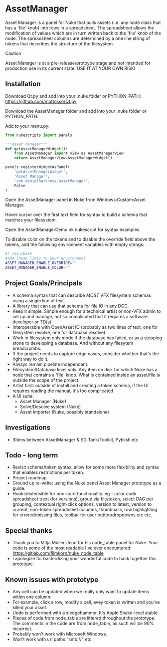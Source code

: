# AssetManager
Asset Manager is a panel for Nuke that pulls assets (i.e. any node class that has a 'file' knob) into rows in a spreadsheet. The spreadsheet allows the modification of values which are in turn written back to the 'file' knob of the node. The spreadsheet columns are determined by a one line string of tokens that describes the structure of the filesystem.
> [!CAUTION]
> Asset Manager is at a pre-release/protoype stage and not intended for production use in its current state. USE IT AT YOUR OWN RISK!

## Installation

Download Qt.py and add into your .nuke folder or PYTHON_PATH:
https://github.com/mottosso/Qt.py

Download the AssetManager folder and add into your .nuke folder or PYTHON_PATH.

Add to your menu.py:

```python
from nukescripts import panels

"""Asset Manager"""
def getAssetManagerWidget():
    from AssetManager import view as AssetManagerView
    return AssetManagerView.AssetManagerWidget()

panels.registerWidgetAsPanel(
    'getAssetManagerWidget',
    'Asset Manager',
    'com.danielharkness.AssetManager',
    False
)
```
Open the AssetManager panel in Nuke from Windows:Custom:Asset Manager.

Hover cursor over the first text field for syntax to build a schema that matches your filesystem.

Open the AssetManagerDemo.nk nukescript for syntax examples.

To disable color on the tokens and to disable the override field above the tokens, add the following environment variables with empty stirngs:
```bash
#! /bin/bash
#add these lines to your environment
ASSET_MANAGER_ENABLE_OVERRIDE=""
ASSET_MANAGER_ENABLE_COLOR=""
```

## Project Goals/Principals
- A schema syntax that can describe _MOST_ VFX filesystem schemas using a single line of text.
- A library that can use that schema for file IO in any DCC.
- Keep it simple. Simple enough for a technical artist or non-VFX admin to set up and manage, not so complicated that it requires a software developer or TD(s).
- Interoperable with OpenAsset IO (probably as two lines of text, one for filesystem resolve, one for database resolve).
- Work in filesystem only mode if the database has failed, or as a stepping stone to developing a database. And without any filesytem breadcrumbs.
- If the project needs to capture edge cases, consider whether that's the right way to do it.
- Always remain pipeline independant.
- Filesystem/Database level only. Any item on disk for which Nuke has a node that contains a 'file' knob. What is contained inside an asset/file is outside the scope of the project.
- Artist first: outside of install and creating a token schema, if the UI requires reading the manual, it's too complicated.
- A UI suite:
  - Asset Manager (Nuke)
  - Solve/Desolve system (Nuke)
  - Asset Importer (Nuke, possibly standalone)

## Investigations

- Shims between AssetManager & SG Tank/Toolkit, Pyblish etc

## Todo - long term
- Revisit schema/token syntax, allow for some more flexibility and syntax that enables restrictions per token.
- Project roadmap
- Ground up re-write: using the Nuke panel Asset Manager prototype as a guide.
- Hooks/extensible for non-core functionality. eg - color code spreadsheet trext (for versions), group via file/token, select DAG per grouping, contextual right-click options, version to latest, version to current, non-token spreadhseet columns, thumbnails, row highlighting for errored/missing files, toolbar for user button/dropdowns etc etc.

## Special thanks
- Thank you to Mitja Müller-Jend for his node_table panel for Nuke. Your code is some of the most readable I've ever encountered: https://gitlab.com/filmkorn/nuke_node_table
- I apologize for basterdizing your wonderful code to hack together this prototype.

## Known issues with prototype
- Any cell can be updated when we really only want to update items within one column.
- For example, click a row, modify a cell, evey token is written and you've killed your asset.
- Undo is performed with a sledgehammer. It's Apple Shake-level stable.
- Pieces of code from node_table are littered throughout the prototype. The comments in the code are from node_table, as such will be 90% incorrect.
- Probably won't work with Microsoft Windows.
- Won't work with url paths "smb://" etc 
